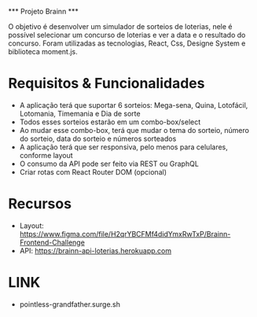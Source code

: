 *** Projeto Brainn ***

O objetivo é desenvolver um simulador de sorteios de loterias, nele é possível selecionar um concurso de loterias e ver a data e o resultado do concurso. Foram utilizadas as tecnologias, React, Css, Designe System e biblioteca moment.js.

# Requisitos & Funcionalidades

- A aplicação terá que suportar 6 sorteios: Mega-sena, Quina, Lotofácil, Lotomania, Timemania e Dia de sorte
- Todos esses sorteios estarão em um combo-box/select
- Ao mudar esse combo-box, terá que mudar o tema do sorteio, número do sorteio, data do sorteio e números sorteados
- A aplicação terá que ser responsiva, pelo menos para celulares, conforme layout
- O consumo da API pode ser feito via REST ou GraphQL
- Criar rotas com React Router DOM (opcional)

# Recursos

- Layout: https://www.figma.com/file/H2qrYBCFMf4didYmxRwTxP/Brainn-Frontend-Challenge
- API: https://brainn-api-loterias.herokuapp.com

# LINK
- pointless-grandfather.surge.sh